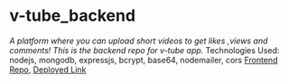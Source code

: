 ﻿# v-tube_backend
 *A platform where you can upload short videos to get likes ,views and comments! This is the backend repo for v-tube app.*
 Technologies Used: nodejs, mongodb, expressjs, bcrypt, base64, nodemailer, cors
 [Frontend Repo](https://github.com/sahilalam/v-tube), 
 [Deployed Link](https://v-tube.vercel.app/)
